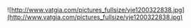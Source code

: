 ![http://www.vatgia.com/pictures_fullsize/vje1200322838.jpg](http://www.vatgia.com/pictures_fullsize/vje1200322838.jpg)